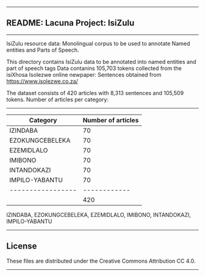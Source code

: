 ______________________________________________
## README: Lacuna Project: IsiZulu
______________________________________________
IsiZulu resource data: Monolingual corpus to be used to annotate Named entities and Parts of Speech.

This directory contains IsiZulu data to be annotated into named entities and part of speech tags
Data contanins 105,703 tokens collected from the isiXhosa Isolezwe online newpaper:
Sentences obtained from https://www.isolezwe.co.za/

The dataset consists of 420 articles with 8,313 sentences and 105,509 tokens.
Number of articles per category:

-------------------------------
|Category | Number of articles|
|---------|-------------------|
|IZINDABA	  |		70   |
|EZOKUNGCEBELEKA |	70    |
|EZEMIDLALO	 |	70   |
|IMIBONO	 |	70   |
|INTANDOKAZI	 |	70   |
|IMPILO-YABANTU	 |	70   |
|-----------------|------------|
|                 | 420 |

IZINDABA, EZOKUNGCEBELEKA, EZEMIDLALO, IMIBONO, INTANDOKAZI, IMPILO-YABANTU




______________________________________________

## License

These files are distributed under the Creative Commons Attribution CC 4.0. 

_______________________________________________


